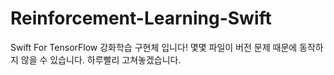 # Reinforcement-Learning-Swift
Swift For TensorFlow 강화학습 구현체 입니다! 몇몇 파일이 버전 문제 때문에 동작하지 않을 수 있습니다. 하루빨리 고쳐놓겠습니다.
